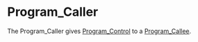 # Program_Caller

The Program_Caller gives [Program_Control](250000012.md) to a [Program_Callee](250000011.md).